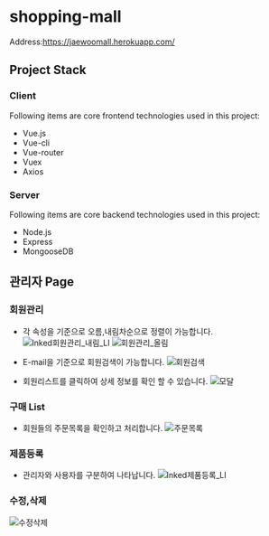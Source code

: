 # shopping-mall
Address:https://jaewoomall.herokuapp.com/  

## Project Stack  
### Client
Following items are core frontend technologies used in this project:
- Vue.js
- Vue-cli
- Vue-router
- Vuex
- Axios

### Server
Following items are core backend technologies used in this project:
- Node.js
- Express
- MongooseDB

## 관리자 Page
### 회원관리
- 각 속성을 기준으로 오름,내림차순으로 정렬이 가능합니다. 
![Inked회원관리_내림_LI](https://user-images.githubusercontent.com/55423807/83840955-c7306200-a73a-11ea-9f2f-867f96897876.jpg)
![회원관리_올림](https://user-images.githubusercontent.com/55423807/83841030-f5ae3d00-a73a-11ea-9199-833385ca78ab.PNG)

- E-mail을 기준으로 회원검색이 가능합니다. 
![회원검색](https://user-images.githubusercontent.com/55423807/83841024-f3e47980-a73a-11ea-8c8d-ab29c5ea55e2.PNG)

- 회원리스트를 클릭하여 상세 정보를 확인 할 수 있습니다. 
![모달](https://user-images.githubusercontent.com/55423807/83841022-f2b34c80-a73a-11ea-9473-a359596cfa2b.PNG)

### 구매 List
- 회원들의 주문목록을 확인하고 처리합니다. 
![주문목록](https://user-images.githubusercontent.com/55423807/83841016-ef1fc580-a73a-11ea-9524-3569e76ba000.PNG)

### 제품등록 
- 관리자와 사용자를 구분하여 나타납니다. 
![Inked제품등록_LI](https://user-images.githubusercontent.com/55423807/83841737-673abb00-a73c-11ea-8406-d03aa0debf10.jpg)

### 수정,삭제
![수정삭제](https://user-images.githubusercontent.com/55423807/83841920-c39dda80-a73c-11ea-9628-7eaf1c54a7e8.PNG)
